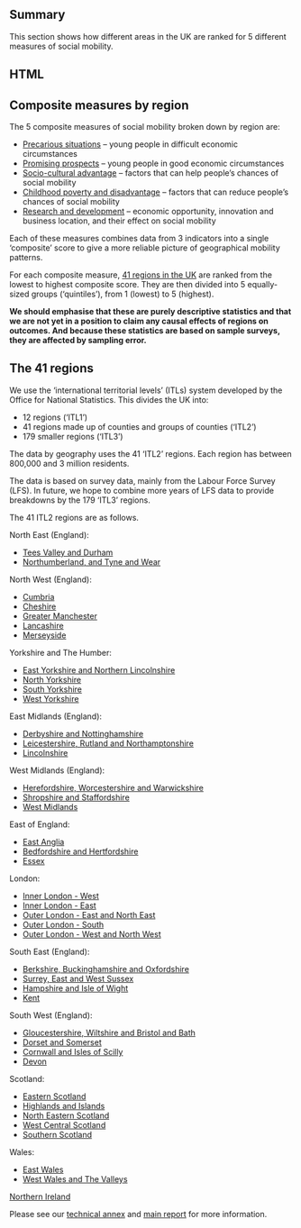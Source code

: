 ## Summary
This section shows how different areas in the UK are ranked for 5 different measures of social mobility.

## HTML
<div class="area-map">
    <div>
        <div id="map" class="map"></div>
    </div>
    <div id="areaName" class="govuk-body"></div>
</div>
<script>
    function areaName(a) {
        document.getElementById('areaName').innerText = a.name
        document.getElementById('areaName').style.display = a.name == '' ? 'none' : 'block'
    }

    function areaSelect(a) {
        location.href = `/social_mobility_by_area/${a.name.toLowerCase().replace(/ /g, '_')}`
    }

    (async function () {
        document.onmousemove = handleMouseMove
        function handleMouseMove(event) {
            let eventDoc, doc, body

            event = event || window.event
            if (event.pageX == null && event.clientX != null) {
                eventDoc = (event.target && event.target.ownerDocument) || document
                doc = eventDoc.documentElement
                body = eventDoc.body

                event.pageX = event.clientX + (doc && doc.scrollLeft || body && body.scrollLeft || 0) - (doc && doc.clientLeft || body && body.clientLeft || 0)
                event.pageY = event.clientY + (doc && doc.scrollTop  || body && body.scrollTop  || 0) - (doc && doc.clientTop  || body && body.clientTop  || 0 )
            }

            document.getElementById('areaName').style.top = `${event.pageY - 10}px`
            document.getElementById('areaName').style.left = `${event.pageX + 20}px`
        }

        const map = new Choropleth(
            'map',
            `${location.protocol}//${location.host}/static/data/maps/International_Territorial_Level_2_(January_2021)_UK_BUC.json`,
            `${location.protocol}//${location.host}/static/data/indicators/areas.csv`,
            {
                nameField: 'Area_name',
                valueField: 'Value',
                areaField: 'ITL221NM',
                width: 537,
                height: 704,
                labels: true,
                colourScheme: ['#e1e361', '#84b871'],
                allowZoom: false,
                background: true,
                rolloverBehaviour: 'fade',
                onRollover: 'areaName',
                onClick: 'areaSelect'
            }
        )
    })()
</script>

<a name="composite-measures-by-region" />

## Composite measures by region
The 5 composite measures of social mobility broken down by region are:

* [Precarious situations](/intermediate_outcomes/composite_indices/precarious_situations) – young people in difficult economic circumstances
* [Promising prospects](/intermediate_outcomes/composite_indices/promising_prospects) – young people in good economic circumstances
* [Socio-cultural advantage](/drivers_of_social_mobility/composite_indices/socio-cultural_advantage) – factors that can help people’s chances of social mobility
* [Childhood poverty and disadvantage](/drivers_of_social_mobility/composite_indices/childhood_poverty_and_disadvantage) – factors that can reduce people’s chances of social mobility
* [Research and development](/drivers_of_social_mobility/composite_indices/research_and_development) – economic opportunity, innovation and business location, and their effect on social mobility

Each of these measures combines data from 3 indicators into a single ‘composite’ score to give a more reliable picture of geographical mobility patterns.

For each composite measure, [41 regions in the UK](/social_mobility_by_area#the-41-regions) are ranked from the lowest to highest composite score. They are then divided into 5 equally-sized groups (‘quintiles’), from 1 (lowest) to 5 (highest).

**We should emphasise that these are purely descriptive statistics and that we are not yet in a position to claim any causal effects of regions on outcomes. And because these statistics are based on sample surveys, they are affected by sampling error.**

<a name="the-41-regions" />

## The 41 regions
We use the ‘international territorial levels’ (ITLs) system developed by the Office for National Statistics. This divides the UK into:

* 12 regions (‘ITL1’)
* 41 regions made up of counties and groups of counties (‘ITL2’)
* 179 smaller regions (‘ITL3’)

The data by geography uses the 41 ‘ITL2’ regions. Each region has between 800,000 and 3 million residents.

The data is based on survey data, mainly from the Labour Force Survey (LFS). In future, we hope to combine more years of LFS data to provide breakdowns by the 179 ‘ITL3’ regions.
 
The 41 ITL2 regions are as follows.

North East (England):

* [Tees Valley and Durham](/social_mobility_by_area/tees_valley_and_durham)
* [Northumberland, and Tyne and Wear](/social_mobility_by_area/northumberland,_and_tyne_and_wear)

North West (England):

* [Cumbria](/social_mobility_by_area/cumbria)
* [Cheshire](/social_mobility_by_area/cheshire)
* [Greater Manchester](/social_mobility_by_area/greater_manchester)
* [Lancashire](/social_mobility_by_area/lancashire)
* [Merseyside](/social_mobility_by_area/merseyside)

Yorkshire and The Humber:

* [East Yorkshire and Northern Lincolnshire](/social_mobility_by_area/east_yorkshire_and_northern_lincolnshire)
* [North Yorkshire](/social_mobility_by_area/north_yorkshire)
* [South Yorkshire](/social_mobility_by_area/south_yorkshire)
* [West Yorkshire](/social_mobility_by_area/west_yorkshire)

East Midlands (England):

* [Derbyshire and Nottinghamshire](/social_mobility_by_area/derbyshire_and_nottinghamshire)
* [Leicestershire, Rutland and Northamptonshire](/social_mobility_by_area/leicestershire,_rutland_and_northamptonshire)
* [Lincolnshire](/social_mobility_by_area/lincolnshire)

West Midlands (England):

* [Herefordshire, Worcestershire and Warwickshire](/social_mobility_by_area/herefordshire,_worcestershire_and_warwickshire)
* [Shropshire and Staffordshire](/social_mobility_by_area/shropshire_and_staffordshire)
* [West Midlands](/social_mobility_by_area/west_midlands)

East of England:

* [East Anglia](/social_mobility_by_area/east_anglia)
* [Bedfordshire and Hertfordshire](/social_mobility_by_area/bedfordshire_and_hertfordshire)
* [Essex](/social_mobility_by_area/essex)

London:

* [Inner London - West](/social_mobility_by_area/inner_london_-_west)
* [Inner London - East](/social_mobility_by_area/inner_london_-_east)
* [Outer London - East and North East](/social_mobility_by_area/outer_london_-_east_and_north_east)
* [Outer London - South](/social_mobility_by_area/outer_london_-_south)
* [Outer London - West and North West](/social_mobility_by_area/outer_london_-_west_and_north_west)

South East (England):

* [Berkshire, Buckinghamshire and Oxfordshire](/social_mobility_by_area/berkshire,_buckinghamshire_and_oxfordshire)
* [Surrey, East and West Sussex](/social_mobility_by_area/surrey,_east_and_west_sussex)
* [Hampshire and Isle of Wight](/social_mobility_by_area/hampshire_and_isle_of_wight)
* [Kent](/social_mobility_by_area/kent)

South West (England):

* [Gloucestershire, Wiltshire and Bristol and Bath](/social_mobility_by_area/gloucestershire,_wiltshire_and_bath_and_bristol_area)
* [Dorset and Somerset](/social_mobility_by_area/dorset_and_somerset)
* [Cornwall and Isles of Scilly](/social_mobility_by_area/cornwall_and_isles_of_scilly)
* [Devon](/social_mobility_by_area/devon)

Scotland:

* [Eastern Scotland](/social_mobility_by_area/eastern_scotland)
* [Highlands and Islands](/social_mobility_by_area/highlands_and_islands)
* [North Eastern Scotland](/social_mobility_by_area/north_eastern_scotland)
* [West Central Scotland](/social_mobility_by_area/west_central_scotland)
* [Southern Scotland](/social_mobility_by_area/southern_scotland)

Wales:

* [East Wales](/social_mobility_by_area/east_wales)
* [West Wales and The Valleys](/social_mobility_by_area/west_wales_and_the_valleys)

[Northern Ireland](/social_mobility_by_area/northern_ireland)

Please see our <a href="https://www.gov.uk/government/publications/state-of-the-nation-2023-people-and-places/technical-annex" target="_blank" class="govuk-link">technical annex</a> and <a href="https://www.gov.uk/government/publications/state-of-the-nation-2023-people-and-places/" target="_blank" class="govuk-link">main report</a> for more information.
